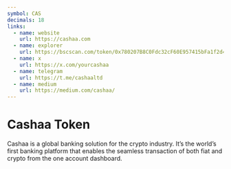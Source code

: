 ```yaml
---
symbol: CAS
decimals: 18
links:
  - name: website
    url: https://cashaa.com
  - name: explorer
    url: https://bscscan.com/token/0x780207B8C0Fdc32cF60E957415bFa1f2d4d9718c
  - name: x
    url: https://x.com/yourcashaa
  - name: telegram
    url: https://t.me/cashaaltd
  - name: medium
    url: https://medium.com/cashaa/
---
```


# Cashaa Token

Cashaa is a global banking solution for the crypto industry. It’s the world’s first banking platform that enables the seamless transaction of both fiat and crypto from the one account dashboard.
